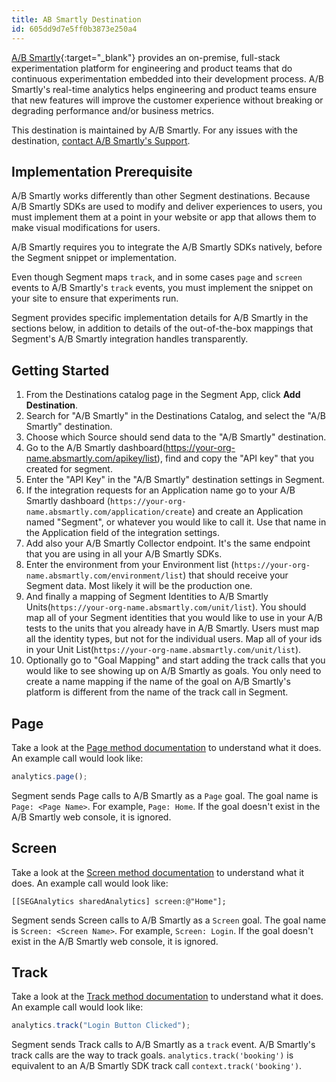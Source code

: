 ```yaml
---
title: AB Smartly Destination
id: 605dd9d7e5ff0b3873e250a4
---
```


[A/B Smartly](https://absmartly.com/?utm_source=segmentio&utm_medium=docs&utm_campaign=partners){:target="_blank"} provides an on-premise, full-stack experimentation platform for engineering and product teams that do continuous experimentation embedded into their development process. A/B Smartly's real-time analytics helps engineering and product teams ensure that new features will improve the customer experience without breaking or degrading performance and/or business metrics.

This destination is maintained by A/B Smartly. For any issues with the destination, [contact A/B Smartly's Support](mailto:support@absmartly.com).

## Implementation Prerequisite

A/B Smartly works differently than other Segment destinations. Because A/B Smartly SDKs are used to modify and deliver experiences to users, you must implement them at a point in your website or app that allows them to make visual modifications for users.

A/B Smartly requires you to integrate the A/B Smartly SDKs natively, before the Segment snippet or implementation.

Even though Segment maps `track`, and in some cases `page` and `screen` events to A/B Smartly's `track` events, you must implement the snippet on your site to ensure that experiments run.

Segment provides specific implementation details for A/B Smartly in the sections below, in addition to details of the out-of-the-box mappings that Segment's A/B Smartly integration handles transparently.

## Getting Started



1. From the Destinations catalog page in the Segment App, click **Add Destination**.
2. Search for "A/B Smartly" in the Destinations Catalog, and select the "A/B Smartly" destination.
3. Choose which Source should send data to the "A/B Smartly" destination.
4. Go to the A/B Smartly dashboard(https://your-org-name.absmartly.com/apikey/list), find and copy the "API key" that you created for segment.
5. Enter the "API Key" in the "A/B Smartly" destination settings in Segment.
6. If the integration requests for an Application name go to your A/B Smartly dashboard (`https://your-org-name.absmartly.com/application/create`) and create an Application named "Segment", or whatever you would like to call it. Use that name in the Application field of the integration settings.
7. Add also your A/B Smartly Collector endpoint. It's the same endpoint that you are using in all your A/B Smartly SDKs.
8. Enter the environment from your Environment list (`https://your-org-name.absmartly.com/environment/list`) that should receive your Segment data. Most likely it will be the production one.
9. And finally a mapping of Segment Identities to A/B Smartly Units(`https://your-org-name.absmartly.com/unit/list`). You should map all of your Segment identities that you would like to use in your A/B tests to the units that you already have in A/B Smartly. Users must map all the identity types, but not for the individual users. Map all of your ids in your Unit List(`https://your-org-name.absmartly.com/unit/list`).
10. Optionally go to "Goal Mapping" and start adding the track calls that you would like to see showing up on A/B Smartly as goals. You only need to create a name mapping if the name of the goal on A/B Smartly's platform is different from the name of the track call in Segment.

## Page

Take a look at the [Page method documentation](/docs/connections/spec/page/) to understand what it does. An example call would look like:

```js
analytics.page();
```

Segment sends Page calls to A/B Smartly as a `Page` goal. The goal name is `Page: <Page Name>`. For example, `Page: Home`. If the goal doesn't exist in the A/B Smartly web console, it is ignored.

## Screen

Take a look at the [Screen method documentation](/docs/connections/spec/screen/) to understand what it does. An example call would look like:

```obj-c
[[SEGAnalytics sharedAnalytics] screen:@"Home"];
```

Segment sends Screen calls to A/B Smartly as a `Screen` goal. The goal name is `Screen: <Screen Name>`. For example, `Screen: Login`. If the goal doesn't exist in the A/B Smartly web console, it is ignored.

## Track

Take a look at the [Track method documentation](/docs/connections/spec/track/) to understand what it does. An example call would look like:

```js
analytics.track("Login Button Clicked");
```

Segment sends Track calls to A/B Smartly as a `track` event. A/B Smartly's track calls are the way to track goals. `analytics.track('booking')` is equivalent to an A/B Smartly SDK track call `context.track('booking')`.
